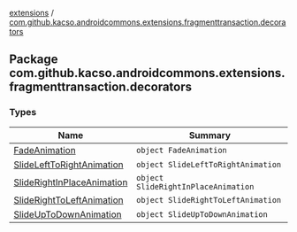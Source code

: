 [extensions](../index.md) / [com.github.kacso.androidcommons.extensions.fragmenttransaction.decorators](.)

## Package com.github.kacso.androidcommons.extensions.fragmenttransaction.decorators

### Types

| Name | Summary |
|---|---|
| [FadeAnimation](-fade-animation/index.md) | `object FadeAnimation` |
| [SlideLeftToRightAnimation](-slide-left-to-right-animation/index.md) | `object SlideLeftToRightAnimation` |
| [SlideRightInPlaceAnimation](-slide-right-in-place-animation/index.md) | `object SlideRightInPlaceAnimation` |
| [SlideRightToLeftAnimation](-slide-right-to-left-animation/index.md) | `object SlideRightToLeftAnimation` |
| [SlideUpToDownAnimation](-slide-up-to-down-animation/index.md) | `object SlideUpToDownAnimation` |

